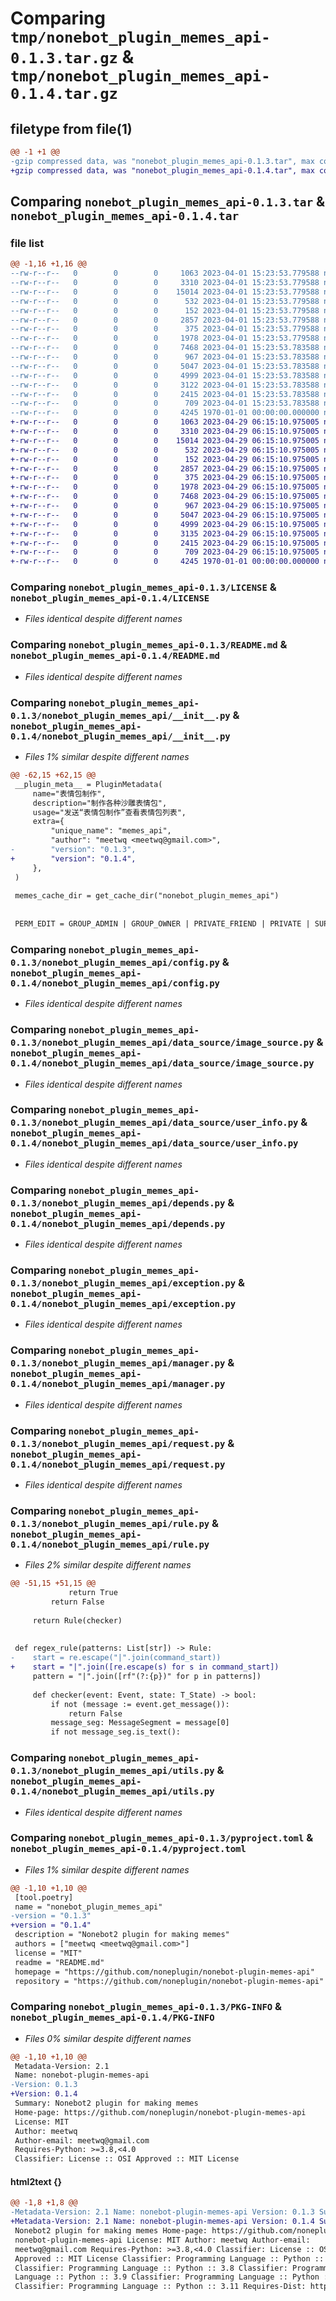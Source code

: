# Comparing `tmp/nonebot_plugin_memes_api-0.1.3.tar.gz` & `tmp/nonebot_plugin_memes_api-0.1.4.tar.gz`

## filetype from file(1)

```diff
@@ -1 +1 @@
-gzip compressed data, was "nonebot_plugin_memes_api-0.1.3.tar", max compression
+gzip compressed data, was "nonebot_plugin_memes_api-0.1.4.tar", max compression
```

## Comparing `nonebot_plugin_memes_api-0.1.3.tar` & `nonebot_plugin_memes_api-0.1.4.tar`

### file list

```diff
@@ -1,16 +1,16 @@
--rw-r--r--   0        0        0     1063 2023-04-01 15:23:53.779588 nonebot_plugin_memes_api-0.1.3/LICENSE
--rw-r--r--   0        0        0     3310 2023-04-01 15:23:53.779588 nonebot_plugin_memes_api-0.1.3/README.md
--rw-r--r--   0        0        0    15014 2023-04-01 15:23:53.779588 nonebot_plugin_memes_api-0.1.3/nonebot_plugin_memes_api/__init__.py
--rw-r--r--   0        0        0      532 2023-04-01 15:23:53.779588 nonebot_plugin_memes_api-0.1.3/nonebot_plugin_memes_api/config.py
--rw-r--r--   0        0        0      152 2023-04-01 15:23:53.779588 nonebot_plugin_memes_api-0.1.3/nonebot_plugin_memes_api/data_source/__init__.py
--rw-r--r--   0        0        0     2857 2023-04-01 15:23:53.779588 nonebot_plugin_memes_api-0.1.3/nonebot_plugin_memes_api/data_source/image_source.py
--rw-r--r--   0        0        0      375 2023-04-01 15:23:53.779588 nonebot_plugin_memes_api-0.1.3/nonebot_plugin_memes_api/data_source/user_id.py
--rw-r--r--   0        0        0     1978 2023-04-01 15:23:53.779588 nonebot_plugin_memes_api-0.1.3/nonebot_plugin_memes_api/data_source/user_info.py
--rw-r--r--   0        0        0     7468 2023-04-01 15:23:53.783588 nonebot_plugin_memes_api-0.1.3/nonebot_plugin_memes_api/depends.py
--rw-r--r--   0        0        0      967 2023-04-01 15:23:53.783588 nonebot_plugin_memes_api-0.1.3/nonebot_plugin_memes_api/exception.py
--rw-r--r--   0        0        0     5047 2023-04-01 15:23:53.783588 nonebot_plugin_memes_api-0.1.3/nonebot_plugin_memes_api/manager.py
--rw-r--r--   0        0        0     4999 2023-04-01 15:23:53.783588 nonebot_plugin_memes_api-0.1.3/nonebot_plugin_memes_api/request.py
--rw-r--r--   0        0        0     3122 2023-04-01 15:23:53.783588 nonebot_plugin_memes_api-0.1.3/nonebot_plugin_memes_api/rule.py
--rw-r--r--   0        0        0     2415 2023-04-01 15:23:53.783588 nonebot_plugin_memes_api-0.1.3/nonebot_plugin_memes_api/utils.py
--rw-r--r--   0        0        0      709 2023-04-01 15:23:53.783588 nonebot_plugin_memes_api-0.1.3/pyproject.toml
--rw-r--r--   0        0        0     4245 1970-01-01 00:00:00.000000 nonebot_plugin_memes_api-0.1.3/PKG-INFO
+-rw-r--r--   0        0        0     1063 2023-04-29 06:15:10.975005 nonebot_plugin_memes_api-0.1.4/LICENSE
+-rw-r--r--   0        0        0     3310 2023-04-29 06:15:10.975005 nonebot_plugin_memes_api-0.1.4/README.md
+-rw-r--r--   0        0        0    15014 2023-04-29 06:15:10.975005 nonebot_plugin_memes_api-0.1.4/nonebot_plugin_memes_api/__init__.py
+-rw-r--r--   0        0        0      532 2023-04-29 06:15:10.975005 nonebot_plugin_memes_api-0.1.4/nonebot_plugin_memes_api/config.py
+-rw-r--r--   0        0        0      152 2023-04-29 06:15:10.975005 nonebot_plugin_memes_api-0.1.4/nonebot_plugin_memes_api/data_source/__init__.py
+-rw-r--r--   0        0        0     2857 2023-04-29 06:15:10.975005 nonebot_plugin_memes_api-0.1.4/nonebot_plugin_memes_api/data_source/image_source.py
+-rw-r--r--   0        0        0      375 2023-04-29 06:15:10.975005 nonebot_plugin_memes_api-0.1.4/nonebot_plugin_memes_api/data_source/user_id.py
+-rw-r--r--   0        0        0     1978 2023-04-29 06:15:10.975005 nonebot_plugin_memes_api-0.1.4/nonebot_plugin_memes_api/data_source/user_info.py
+-rw-r--r--   0        0        0     7468 2023-04-29 06:15:10.975005 nonebot_plugin_memes_api-0.1.4/nonebot_plugin_memes_api/depends.py
+-rw-r--r--   0        0        0      967 2023-04-29 06:15:10.975005 nonebot_plugin_memes_api-0.1.4/nonebot_plugin_memes_api/exception.py
+-rw-r--r--   0        0        0     5047 2023-04-29 06:15:10.975005 nonebot_plugin_memes_api-0.1.4/nonebot_plugin_memes_api/manager.py
+-rw-r--r--   0        0        0     4999 2023-04-29 06:15:10.975005 nonebot_plugin_memes_api-0.1.4/nonebot_plugin_memes_api/request.py
+-rw-r--r--   0        0        0     3135 2023-04-29 06:15:10.975005 nonebot_plugin_memes_api-0.1.4/nonebot_plugin_memes_api/rule.py
+-rw-r--r--   0        0        0     2415 2023-04-29 06:15:10.975005 nonebot_plugin_memes_api-0.1.4/nonebot_plugin_memes_api/utils.py
+-rw-r--r--   0        0        0      709 2023-04-29 06:15:10.975005 nonebot_plugin_memes_api-0.1.4/pyproject.toml
+-rw-r--r--   0        0        0     4245 1970-01-01 00:00:00.000000 nonebot_plugin_memes_api-0.1.4/PKG-INFO
```

### Comparing `nonebot_plugin_memes_api-0.1.3/LICENSE` & `nonebot_plugin_memes_api-0.1.4/LICENSE`

 * *Files identical despite different names*

### Comparing `nonebot_plugin_memes_api-0.1.3/README.md` & `nonebot_plugin_memes_api-0.1.4/README.md`

 * *Files identical despite different names*

### Comparing `nonebot_plugin_memes_api-0.1.3/nonebot_plugin_memes_api/__init__.py` & `nonebot_plugin_memes_api-0.1.4/nonebot_plugin_memes_api/__init__.py`

 * *Files 1% similar despite different names*

```diff
@@ -62,15 +62,15 @@
 __plugin_meta__ = PluginMetadata(
     name="表情包制作",
     description="制作各种沙雕表情包",
     usage="发送“表情包制作”查看表情包列表",
     extra={
         "unique_name": "memes_api",
         "author": "meetwq <meetwq@gmail.com>",
-        "version": "0.1.3",
+        "version": "0.1.4",
     },
 )
 
 memes_cache_dir = get_cache_dir("nonebot_plugin_memes_api")
 
 
 PERM_EDIT = GROUP_ADMIN | GROUP_OWNER | PRIVATE_FRIEND | PRIVATE | SUPERUSER
```

### Comparing `nonebot_plugin_memes_api-0.1.3/nonebot_plugin_memes_api/config.py` & `nonebot_plugin_memes_api-0.1.4/nonebot_plugin_memes_api/config.py`

 * *Files identical despite different names*

### Comparing `nonebot_plugin_memes_api-0.1.3/nonebot_plugin_memes_api/data_source/image_source.py` & `nonebot_plugin_memes_api-0.1.4/nonebot_plugin_memes_api/data_source/image_source.py`

 * *Files identical despite different names*

### Comparing `nonebot_plugin_memes_api-0.1.3/nonebot_plugin_memes_api/data_source/user_info.py` & `nonebot_plugin_memes_api-0.1.4/nonebot_plugin_memes_api/data_source/user_info.py`

 * *Files identical despite different names*

### Comparing `nonebot_plugin_memes_api-0.1.3/nonebot_plugin_memes_api/depends.py` & `nonebot_plugin_memes_api-0.1.4/nonebot_plugin_memes_api/depends.py`

 * *Files identical despite different names*

### Comparing `nonebot_plugin_memes_api-0.1.3/nonebot_plugin_memes_api/exception.py` & `nonebot_plugin_memes_api-0.1.4/nonebot_plugin_memes_api/exception.py`

 * *Files identical despite different names*

### Comparing `nonebot_plugin_memes_api-0.1.3/nonebot_plugin_memes_api/manager.py` & `nonebot_plugin_memes_api-0.1.4/nonebot_plugin_memes_api/manager.py`

 * *Files identical despite different names*

### Comparing `nonebot_plugin_memes_api-0.1.3/nonebot_plugin_memes_api/request.py` & `nonebot_plugin_memes_api-0.1.4/nonebot_plugin_memes_api/request.py`

 * *Files identical despite different names*

### Comparing `nonebot_plugin_memes_api-0.1.3/nonebot_plugin_memes_api/rule.py` & `nonebot_plugin_memes_api-0.1.4/nonebot_plugin_memes_api/rule.py`

 * *Files 2% similar despite different names*

```diff
@@ -51,15 +51,15 @@
             return True
         return False
 
     return Rule(checker)
 
 
 def regex_rule(patterns: List[str]) -> Rule:
-    start = re.escape("|".join(command_start))
+    start = "|".join([re.escape(s) for s in command_start])
     pattern = "|".join([rf"(?:{p})" for p in patterns])
 
     def checker(event: Event, state: T_State) -> bool:
         if not (message := event.get_message()):
             return False
         message_seg: MessageSegment = message[0]
         if not message_seg.is_text():
```

### Comparing `nonebot_plugin_memes_api-0.1.3/nonebot_plugin_memes_api/utils.py` & `nonebot_plugin_memes_api-0.1.4/nonebot_plugin_memes_api/utils.py`

 * *Files identical despite different names*

### Comparing `nonebot_plugin_memes_api-0.1.3/pyproject.toml` & `nonebot_plugin_memes_api-0.1.4/pyproject.toml`

 * *Files 1% similar despite different names*

```diff
@@ -1,10 +1,10 @@
 [tool.poetry]
 name = "nonebot_plugin_memes_api"
-version = "0.1.3"
+version = "0.1.4"
 description = "Nonebot2 plugin for making memes"
 authors = ["meetwq <meetwq@gmail.com>"]
 license = "MIT"
 readme = "README.md"
 homepage = "https://github.com/noneplugin/nonebot-plugin-memes-api"
 repository = "https://github.com/noneplugin/nonebot-plugin-memes-api"
```

### Comparing `nonebot_plugin_memes_api-0.1.3/PKG-INFO` & `nonebot_plugin_memes_api-0.1.4/PKG-INFO`

 * *Files 0% similar despite different names*

```diff
@@ -1,10 +1,10 @@
 Metadata-Version: 2.1
 Name: nonebot-plugin-memes-api
-Version: 0.1.3
+Version: 0.1.4
 Summary: Nonebot2 plugin for making memes
 Home-page: https://github.com/noneplugin/nonebot-plugin-memes-api
 License: MIT
 Author: meetwq
 Author-email: meetwq@gmail.com
 Requires-Python: >=3.8,<4.0
 Classifier: License :: OSI Approved :: MIT License
```

#### html2text {}

```diff
@@ -1,8 +1,8 @@
-Metadata-Version: 2.1 Name: nonebot-plugin-memes-api Version: 0.1.3 Summary:
+Metadata-Version: 2.1 Name: nonebot-plugin-memes-api Version: 0.1.4 Summary:
 Nonebot2 plugin for making memes Home-page: https://github.com/noneplugin/
 nonebot-plugin-memes-api License: MIT Author: meetwq Author-email:
 meetwq@gmail.com Requires-Python: >=3.8,<4.0 Classifier: License :: OSI
 Approved :: MIT License Classifier: Programming Language :: Python :: 3
 Classifier: Programming Language :: Python :: 3.8 Classifier: Programming
 Language :: Python :: 3.9 Classifier: Programming Language :: Python :: 3.10
 Classifier: Programming Language :: Python :: 3.11 Requires-Dist: httpx
```

